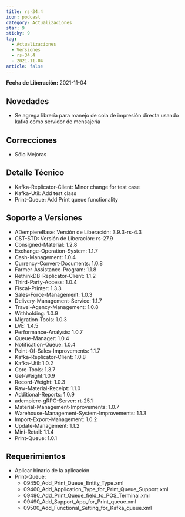 ```yaml
---
title: rs-34.4
icon: podcast
category: Actualizaciones
star: 9
sticky: 9
tag:
  - Actualizaciones
  - Versiones
  - rs-34.4
  - 2021-11-04
article: false
---
```


**Fecha de Liberación:** 2021-11-04

## Novedades

- Se agrega librería para manejo de cola de impresión directa usando kafka como servidor de mensajería

## Correcciones

- Sólo Mejoras

## Detalle Técnico

- Kafka-Replicator-Client: Minor change for test case
- Kafka-Util: Add test class
- Print-Queue: Add Print queue functionality

## Soporte a Versiones

- ADempiereBase: Versión de Liberación: 3.9.3-rs-4.3
- CST-STD: Versión de Liberación: rs-27.9
- Consigned-Material: 1.2.8
- Exchange-Operation-System: 1.1.7
- Cash-Management: 1.0.4
- Currency-Convert-Documents: 1.0.8
- Farmer-Assistance-Program: 1.1.8
- RethinkDB-Replicator-Client: 1.1.2
- Third-Party-Access: 1.0.4
- Fiscal-Printer: 1.3.3
- Sales-Force-Management: 1.0.3
- Delivery-Management-Service: 1.1.7
- Travel-Agency-Management: 1.0.8
- Withholding: 1.0.9
- Migration-Tools: 1.0.3
- LVE: 1.4.5
- Performance-Analysis: 1.0.7
- Queue-Manager: 1.0.4
- Notification-Queue: 1.0.4
- Point-Of-Sales-Improvements: 1.1.7
- Kafka-Replicator-Client: 1.0.8
- Kafka-Util: 1.0.2
- Core-Tools: 1.3.7
- Get-Weight:1.0.9
- Record-Weight: 1.0.3
- Raw-Material-Receipt: 1.1.0
- Additional-Reports: 1.0.9
- adempiere-gRPC-Server: rt-25.1
- Material-Management-Improvements: 1.0.7
- Warehouse-Management-System-Improvements: 1.1.3
- Import-Export-Management: 1.0.2
- Update-Management: 1.1.2
- Mini-Retail: 1.1.4
- Print-Queue: 1.0.1

## Requerimientos

- Aplicar binario de la aplicación
- Print-Queue:
  - 09450_Add_Print_Queue_Entity_Type.xml
  - 09460_Add_Application_Type_for_Print_Queue_Support.xml
  - 09480_Add_Print_Queue_field_to_POS_Terminal.xml
  - 09490_Add_Support_App_for_Print_queue.xml
  - 09500_Add_Functional_Setting_for_Kafka_queue.xml
